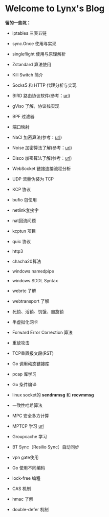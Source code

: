 # Welcome to Lynx's Blog

**留的一些坑：**

- iptables 三表五链

- sync.Once 使用与实现

- singleflight 使用与原理解析

- Zstandard 算法使用

- Kill Switch 简介

- Socks5 和 HTTP 代理分析与实现

- BIRD 路由协议软件(参考：[url](https://soha.moe/post/bird-bgp-kickstart.html#1-%E4%BB%80%E4%B9%88%E6%98%AF-bird))

- gViso 了解，协议栈实现

- BPF 过滤器

- 端口映射

- NaCI 加密算法(参考：[url](https://segmentfault.com/a/1190000000476866))

- Noise 加密算法了解(参考：[url](http://www.noiseprotocol.org/noise.html))

- Disco 加密算法了解(参考：[url](https://www.discocrypto.com/#/))

- WebSocket 链接连接流程分析

- UDP 流量伪装为 TCP

- KCP 协议

- bufio 包使用

- netlink套接字

- nat回流问题

- kcptun 项目

- quic 协议

- http3

- chacha20算法

- windows namedpipe

- windows SDDL Syntax

- webrtc 了解

- webtransport 了解

- 死锁、活锁、饥饿、自旋锁

- 半虚拟化网卡

- Forward Error Correction 算法

- 重放攻击

- TCP重置报文段(RST)

- Go 调用动态链接库

- pcap 库学习

- Go 条件编译

- linux socket的 **sendmmsg** 和 **recvmmsg** 

- 一致性哈希算法

- MPC 安全多方计算

- MPTCP 学习 [url](https://mp.weixin.qq.com/s/aC7omLYJ6Anm9f-8b4qYAg)

- Groupcache 学习

- BT Sync（Resilio Sync）自动同步

- vpn gate使用

- Go 使用不同编码

- lock-free 编程

- CAS 机制

- hmac 了解

- double-defer 机制

  

